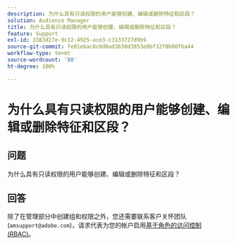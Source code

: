 ```yaml
---
description: 为什么具有只读权限的用户能够创建、编辑或删除特征和区段？
solution: Audience Manager
title: 为什么具有只读权限的用户能够创建、编辑或删除特征和区段？
feature: Support
exl-id: 3383d27e-9c12-4925-ace3-c3133727d9b9
source-git-commit: fe01ebac8c0d0ad3630d3853e0bf32f0b00f6a44
workflow-type: tm+mt
source-wordcount: '88'
ht-degree: 100%

---
```


# 为什么具有只读权限的用户能够创建、编辑或删除特征和区段？

## 问题

为什么具有只读权限的用户能够创建、编辑或删除特征和区段？

## 回答

除了在管理部分中创建组和权限之外，您还需要联系客户关怀团队 (`amsupport@adobe.com`)，请求代表为您的帐户启用[基于角色的访问控制 (RBAC)](../features/administration/administration-overview.md)。
